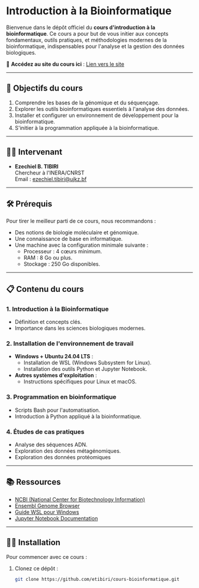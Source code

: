 #  Introduction à la Bioinformatique

Bienvenue dans le dépôt officiel du **cours d'introduction à la bioinformatique**. Ce cours a pour but de vous initier aux concepts fondamentaux, outils pratiques, et méthodologies modernes de la bioinformatique, indispensables pour l'analyse et la gestion des données biologiques.

📍 **Accédez au site du cours ici** : [Lien vers le site](https://etibiri.github.io)

---

## 🚀 Objectifs du cours
1. Comprendre les bases de la génomique et du séquençage.
2. Explorer les outils bioinformatiques essentiels à l'analyse des données.
3. Installer et configurer un environnement de développement pour la bioinformatique.
4. S'initier à la programmation appliquée à la bioinformatique.

---

## 👨‍🏫 Intervenant
- **Ezechiel B. TIBIRI**  
  Chercheur à l'INERA/CNRST  
  Email : [ezechiel.tibiri@ujkz.bf](mailto:ezechiel.tibiri@ujkz.bf)

---

## 🛠️ Prérequis
Pour tirer le meilleur parti de ce cours, nous recommandons :
- Des notions de biologie moléculaire et génomique.
- Une connaissance de base en informatique.
- Une machine avec la configuration minimale suivante :
  - Processeur : 4 cœurs minimum.
  - RAM : 8 Go ou plus.
  - Stockage : 250 Go disponibles.

---

## 📋 Contenu du cours
### 1. Introduction à la Bioinformatique
- Définition et concepts clés.
- Importance dans les sciences biologiques modernes.

### 2. Installation de l'environnement de travail
- **Windows + Ubuntu 24.04 LTS** :
  - Installation de WSL (Windows Subsystem for Linux).
  - Installation des outils Python et Jupyter Notebook.
- **Autres systèmes d'exploitation** :
  - Instructions spécifiques pour Linux et macOS.

### 3. Programmation en bioinformatique
- Scripts Bash pour l'automatisation.
- Introduction à Python appliqué à la bioinformatique.

### 4. Études de cas pratiques
- Analyse des séquences ADN.
- Exploration des données métagénomiques.
- Exploration des données protéomiques

---

## 📚 Ressources
- [NCBI (National Center for Biotechnology Information)](https://www.ncbi.nlm.nih.gov)
- [Ensembl Genome Browser](https://www.ensembl.org)
- [Guide WSL pour Windows](https://learn.microsoft.com/en-us/windows/wsl/)
- [Jupyter Notebook Documentation](https://jupyter.org/documentation)

---

## 🧑‍💻 Installation
Pour commencer avec ce cours :
1. Clonez ce dépôt :
   ```bash
   git clone https://github.com/etibiri/cours-bioinformatique.git

